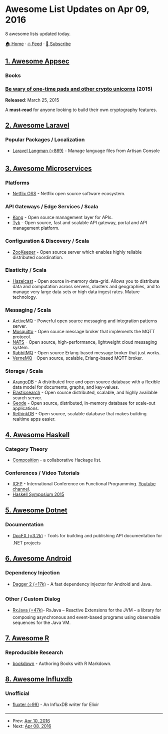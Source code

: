 # Awesome List Updates on Apr 09, 2016

8 awesome lists updated today.

[🏠 Home](/README.md) · [🔥 Feed](https://test.trackawesomelist.com/feed.xml) · [📮 Subscribe](https://trackawesomelist.us17.list-manage.com/subscribe?u=d2f0117aa829c83a63ec63c2f&id=36a103854c)



## [1. Awesome Appsec](/content/paragonie/awesome-appsec/README.md)

### Books

### [Be wary of one-time pads and other crypto unicorns](https://freedom-to-tinker.com/blog/jbonneau/be-wary-of-one-time-pads-and-other-crypto-unicorns/) (2015)

**Released**: March 25, 2015

A **must-read** for anyone looking to build their own cryptography features.

## [2. Awesome Laravel](/content/chiraggude/awesome-laravel/README.md)

### Popular Packages / Localization

*   [Laravel Langman (⭐869)](https://github.com/themsaid/laravel-langman) - Manage language files from Artisan Console

## [3. Awesome Microservices](/content/mfornos/awesome-microservices/README.md)

### Platforms

*   [Netflix OSS](https://netflix.github.io/) - Netflix open source software ecosystem.

### API Gateways / Edge Services / Scala

*   [Kong](https://getkong.org/) - Open source management layer for APIs.
*   [Tyk](https://tyk.io/) - Open source, fast and scalable API gateway, portal and API management platform.

### Configuration & Discovery / Scala

*   [ZooKeeper](https://zookeeper.apache.org/) - Open source server which enables highly reliable distributed coordination.

### Elasticity / Scala

*   [Hazelcast](http://hazelcast.org/) - Open source in-memory data-grid. Allows you to distribute data and computation across servers, clusters and geographies, and to manage very large data sets or high data ingest rates. Mature technology.

### Messaging / Scala

*   [ActiveMQ](http://activemq.apache.org/) - Powerful open source messaging and integration patterns server.
*   [Mosquitto](http://mosquitto.org/) - Open source message broker that implements the MQTT protocol.
*   [NATS](https://nats.io/) - Open source, high-performance, lightweight cloud messaging system.
*   [RabbitMQ](https://www.rabbitmq.com/) - Open source Erlang-based message broker that just works.
*   [VerneMQ](https://verne.mq) - Open source, scalable, Erlang-based MQTT broker.

### Storage / Scala

*   [ArangoDB](https://www.arangodb.com/) - A distributed free and open source database with a flexible data model for documents, graphs, and key-values.
*   [Elasticsearch](https://www.elastic.co/products/elasticsearch) - Open source distributed, scalable, and highly available search server.
*   [Geode](http://geode.incubator.apache.org/) - Open source, distributed, in-memory database for scale-out applications.
*   [RethinkDB](http://rethinkdb.com/) - Open source, scalable database that makes building realtime apps easier.

## [4. Awesome Haskell](/content/krispo/awesome-haskell/README.md)

### Category Theory

*   [Composition](http://hackage.haskell.org/packages/#cat:Composition) - a collaborative Hackage list.

### Conferences / Video Tutorials

*   [ICFP](http://www.icfpconference.org/) - International Conference on Functional Programming. [Youtube channel](https://www.youtube.com/channel/UCwRL68qZFfub1Ep1EScfmBw).
*   [Haskell Symposium 2015](https://www.youtube.com/playlist?list=PLnqUlCo055hV5dPC-4VWeXzhI8ooeTsVy)

## [5. Awesome Dotnet](/content/quozd/awesome-dotnet/README.md)

### Documentation

*   [DocFX (⭐3.2k)](https://github.com/dotnet/docfx) - Tools for building and publishing API documentation for .NET projects

## [6. Awesome Android](/content/JStumpp/awesome-android/README.md)

### Dependency Injection

*   [Dagger 2 (⭐17k)](https://github.com/google/dagger) - A fast dependency injector for Android and Java.

### Other / Custom Dialog

*   [RxJava (⭐47k)](https://github.com/ReactiveX/RxJava)- RxJava – Reactive Extensions for the JVM – a library for composing asynchronous and event-based programs using observable sequences for the Java VM.

## [7. Awesome R](/content/qinwf/awesome-R/README.md)

### Reproducible Research

*   [bookdown](https://bookdown.org/) - Authoring Books with R Markdown.

## [8. Awesome Influxdb](/content/mark-rushakoff/awesome-influxdb/README.md)

### Unofficial

*   [fluxter (⭐99)](https://github.com/lexmag/fluxter) - An InfluxDB writer for Elixir

---

- Prev: [Apr 10, 2016](/content/2016/04/10/README.md)
- Next: [Apr 08, 2016](/content/2016/04/08/README.md)